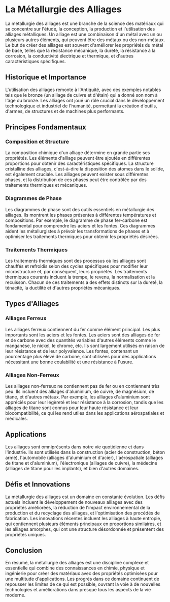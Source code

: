 # La Métallurgie des Alliages

La métallurgie des alliages est une branche de la science des matériaux qui se concentre sur l'étude, la conception, la production et l'utilisation des alliages métalliques. Un alliage est une combinaison d'un métal avec un ou plusieurs autres éléments, qui peuvent être des métaux ou des non-métaux. Le but de créer des alliages est souvent d'améliorer les propriétés du métal de base, telles que la résistance mécanique, la dureté, la résistance à la corrosion, la conductivité électrique et thermique, et d'autres caractéristiques spécifiques.

## Historique et Importance

L'utilisation des alliages remonte à l'Antiquité, avec des exemples notables tels que le bronze (un alliage de cuivre et d'étain) qui a donné son nom à l'âge du bronze. Les alliages ont joué un rôle crucial dans le développement technologique et industriel de l'humanité, permettant la création d'outils, d'armes, de structures et de machines plus performants.

## Principes Fondamentaux

### Composition et Structure

La composition chimique d'un alliage détermine en grande partie ses propriétés. Les éléments d'alliage peuvent être ajoutés en différentes proportions pour obtenir des caractéristiques spécifiques. La structure cristalline des alliages, c'est-à-dire la disposition des atomes dans le solide, est également cruciale. Les alliages peuvent exister sous différentes phases, et la distribution de ces phases peut être contrôlée par des traitements thermiques et mécaniques.

### Diagrammes de Phase

Les diagrammes de phase sont des outils essentiels en métallurgie des alliages. Ils montrent les phases présentes à différentes températures et compositions. Par exemple, le diagramme de phase fer-carbone est fondamental pour comprendre les aciers et les fontes. Ces diagrammes aident les métallurgistes à prévoir les transformations de phases et à optimiser les traitements thermiques pour obtenir les propriétés désirées.

### Traitements Thermiques

Les traitements thermiques sont des processus où les alliages sont chauffés et refroidis selon des cycles spécifiques pour modifier leur microstructure et, par conséquent, leurs propriétés. Les traitements thermiques courants incluent la trempe, le revenu, la normalisation et la recuisson. Chacun de ces traitements a des effets distincts sur la dureté, la ténacité, la ductilité et d'autres propriétés mécaniques.

## Types d'Alliages

### Alliages Ferreux

Les alliages ferreux contiennent du fer comme élément principal. Les plus importants sont les aciers et les fontes. Les aciers sont des alliages de fer et de carbone avec des quantités variables d'autres éléments comme le manganèse, le nickel, le chrome, etc. Ils sont largement utilisés en raison de leur résistance et de leur polyvalence. Les fontes, contenant un pourcentage plus élevé de carbone, sont utilisées pour des applications nécessitant une bonne coulabilité et une résistance à l'usure.

### Alliages Non-Ferreux

Les alliages non-ferreux ne contiennent pas de fer ou en contiennent très peu. Ils incluent des alliages d'aluminium, de cuivre, de magnésium, de titane, et d'autres métaux. Par exemple, les alliages d'aluminium sont appréciés pour leur légèreté et leur résistance à la corrosion, tandis que les alliages de titane sont connus pour leur haute résistance et leur biocompatibilité, ce qui les rend utiles dans les applications aérospatiales et médicales.

## Applications

Les alliages sont omniprésents dans notre vie quotidienne et dans l'industrie. Ils sont utilisés dans la construction (acier de construction, béton armé), l'automobile (alliages d'aluminium et d'acier), l'aérospatiale (alliages de titane et d'aluminium), l'électronique (alliages de cuivre), la médecine (alliages de titane pour les implants), et bien d'autres domaines.

## Défis et Innovations

La métallurgie des alliages est un domaine en constante évolution. Les défis actuels incluent le développement de nouveaux alliages avec des propriétés améliorées, la réduction de l'impact environnemental de la production et du recyclage des alliages, et l'optimisation des procédés de fabrication. Les innovations récentes incluent les alliages à haute entropie, qui contiennent plusieurs éléments principaux en proportions similaires, et les alliages amorphes, qui ont une structure désordonnée et présentent des propriétés uniques.

## Conclusion

En résumé, la métallurgie des alliages est une discipline complexe et essentielle qui combine des connaissances en chimie, physique et ingénierie pour créer des matériaux avec des propriétés optimisées pour une multitude d'applications. Les progrès dans ce domaine continuent de repousser les limites de ce qui est possible, ouvrant la voie à de nouvelles technologies et améliorations dans presque tous les aspects de la vie moderne.